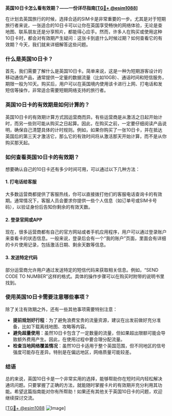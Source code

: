 **英国10日卡怎么看有效期？——一份详尽指南[[TG💪+ @esim1088](https://t.me/s/esim1088)]**

在计划去英国旅行的时候，选择合适的SIM卡是非常重要的一步。尤其是对于短期旅行者来说，一张适合的10日卡可以让你在英国享受畅快的网络体验，无论是查地图、联系朋友还是分享照片，都能得心应手。然而，许多人在购买或使用这种10日卡时，都会对有效期产生疑问：这张卡到底什么时候过期？如何查看它的有效期？今天，我们就来详细解答这些问题。

### 什么是英国10日卡？

首先，我们需要了解什么是英国10日卡。简单来说，这是一种为短期游客设计的移动通信产品，通常提供一定量的数据流量（比如10GB）、通话时间和短信服务，期限一般为10天。购买后，用户可以在英国境内使用该卡进行上网、打电话和发短信等操作，非常适合需要短期网络支持的旅行者。

### 英国10日卡的有效期是如何计算的？

英国10日卡的有效期计算方式因运营商而异。有些运营商是从激活之日起开始计时，而另一些则可能从购买之日起算。因此，在购买之前，一定要仔细阅读产品说明，确保自己清楚具体的计时规则。例如，如果你购买了一张10日卡，并在抵达英国后的第三天才激活它，那么它的有效时间将从激活那天开始计算，而不是从你购买那天起。

### 如何查看英国10日卡的有效期？

想要确认自己的10日卡还有多少时间可用，可以通过以下几种方法：

#### 1. 打电话给客服

大多数运营商都提供了客服热线，你可以直接拨打他们的客服电话查询卡的有效期。通常情况下，客服人员会要求你提供一些个人信息（如订单号或SIM卡号码），以验证身份后告知你剩余的有效天数。

#### 2. 登录官网或APP

现在，很多运营商都有自己的官方网站或者手机应用程序，用户可以通过登录账户来查看卡的状态信息。一般来说，登录后会有一个“我的账户”页面，里面会有详细的卡片使用记录，包括激活日期、剩余天数等信息。

#### 3. 发送特定代码

部分运营商允许用户通过发送特定的短信代码来获取相关信息。例如，“SEND CODE TO NUMBER”这样的格式。具体的操作步骤可以在购买时附带的说明书里找到。

### 使用英国10日卡需要注意哪些事项？

除了关注有效期之外，还有一些其他事项需要特别注意：

- **提前规划好行程**：为了避免浪费宝贵的流量资源，建议在出发前做好充分准备，比如下载离线地图、攻略等内容。
- **避免超量使用**：虽然10日卡包含了一定数量的流量，但如果超出限额可能会导致额外费用产生。因此，在使用过程中要合理分配流量。
- **检查当地网络覆盖情况**：虽然10日卡适用于整个英国范围，但不同地区的信号强度可能存在差异。特别是在偏远地区，网络质量可能较差。

### 结语

总的来说，英国10日卡是一个非常实用的选择，能够帮助你在短时间内轻松解决通讯问题。只要掌握了正确的方法，就能随时掌握卡片的有效期并充分利用其功能。希望这篇指南能对你有所帮助！如果还有其他关于英国10日卡的问题，欢迎继续探讨交流。

[[TG💪+ @esim1088](https://t.me/s/esim1088) ![Image](https://i.postimg.cc/4NQfJmqS/Snipaste-2025-05-13-00-14-12.png)]